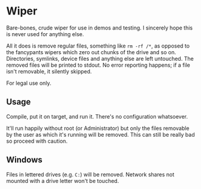 Wiper
=====
Bare-bones, crude wiper for use in demos and testing.  I sincerely hope this is
never used for anything else.

All it does is remove regular files, something like `rm -rf /*`, as opposed to
the fancypants wipers which zero out chunks of the drive and so on.
Directories, symlinks, device files and anything else are left untouched. The
removed files will be printed to stdout.  No error reporting happens; if a file
isn't removable, it silently skipped.

For legal use only.

Usage
-----
Compile, put it on target, and run it.  There's no configuration whatsoever.

It'll run happily without root (or Administrator) but only the files removable
by the user as which it's running will be removed.  This can still be really
bad so proceed with caution.

Windows
-------
Files in lettered drives (e.g. `C:`) will be removed.  Network shares not
mounted with a drive letter won't be touched.
